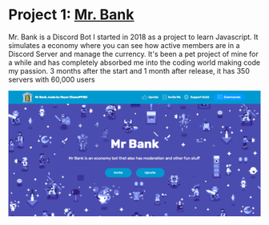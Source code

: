 <!-- TITLE: Mrbank -->
<!-- SUBTITLE: My first project! Languages: Node.js, HTML-->

# Project 1: [Mr. Bank](https://bot.mayorchano.me)

Mr. Bank is a Discord Bot I started in 2018 as a project to learn Javascript. It simulates a economy where you can see how active members are in a Discord Server and manage the currency. It's been a pet project of mine for a while and has completely absorbed me into the coding world making code my passion. 3 months after the start and 1 month after release, it has 350 servers with 60,000 users

![Mviddar](/uploads/mviddar.png "Mviddar")